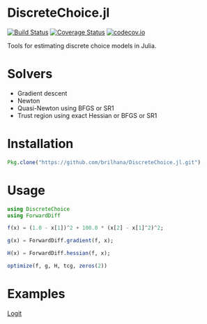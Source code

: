 # DiscreteChoice.jl

[![Build Status](https://travis-ci.org/brilhana/DiscreteChoice.jl.svg?branch=master)](https://travis-ci.org/brilhana/DiscreteChoice.jl)
[![Coverage Status](https://coveralls.io/repos/brilhana/DiscreteChoice.jl/badge.svg?branch=master&service=github)](https://coveralls.io/github/brilhana/DiscreteChoice.jl?branch=master)
[![codecov.io](http://codecov.io/github/brilhana/DiscreteChoice.jl/coverage.svg?branch=master)](http://codecov.io/github/brilhana/DiscreteChoice.jl?branch=master)

Tools for estimating discrete choice models in Julia.

# Solvers

- Gradient descent
- Newton
- Quasi-Newton using BFGS or SR1
- Trust region using exact Hessian or BFGS or SR1

# Installation

```julia
Pkg.clone("https://github.com/brilhana/DiscreteChoice.jl.git")
```

# Usage

```julia
using DiscreteChoice
using ForwardDiff

f(x) = (1.0 - x[1])^2 + 100.0 * (x[2] - x[1]^2)^2;

g(x) = ForwardDiff.gradient(f, x);

H(x) = ForwardDiff.hessian(f, x);

optimize(f, g, H, tcg, zeros(2))
```

# Examples
[Logit](https://github.com/brilhana/DiscreteChoice.jl/blob/master/examples/logit.ipynb)
